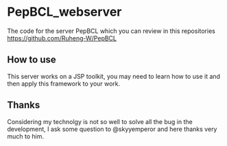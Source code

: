 # PepBCL_webserver
The code for the server PepBCL which you can review in this repositories https://github.com/Ruheng-W/PepBCL

## How to use
This server works on a JSP toolkit, you may need to learn how to use it and then apply this framework to your work.

## Thanks
Considering my technolgy is not so well to solve all the bug in the development, I ask some question to @skyyemperor and here thanks very much to him.
